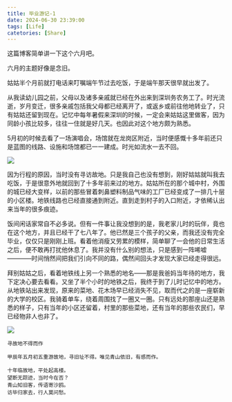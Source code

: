 ```yaml
---
title: 毕业游记-1
date: 2024-06-30 23:39:00
tags: [Life]
catetories: [Share]
---
```


这篇博客简单讲一下这个六月吧。

六月的主题好像是念旧。

姑姑半个月前就打电话来叮嘱端午节过去吃饭，于是端午那天很早就出发了。

从我读幼儿园之前，父母以及诸多亲戚就已经在外出来到深圳务农务工了。时光流逝，岁月变迁，很多亲戚包括我父母都已经离开了，或返乡或前往他地转业了，只有姑姑还留到现在。记忆中每年暑假来深圳的时候，一定会来姑姑这里做客，因为同龄小孩比较多，往往一住就是好几天。也因此对这个地方颇为熟悉。

5月初的时候去看了一场演唱会，场馆就在龙岗区附近，当时便感慨十多年前还只是蓝图的线路、设施和场馆都已一一建成。时光如流水一去不回。

![](/images/share/log.jpg)

因为行程的原因，当时没有寻访故地。只是我自己也没有想到，刚好姑姑就叫我去吃饭，于是很意外地就回到了十多年前来过的地方。姑姑所在的那个城中村，外围的城已经大变样，以前的那些冒着刺鼻塑料制品气味的工厂已经变成了一排几十层的小区楼。地铁线路也已经直接通到附近。直到走到村子的入口附近，才依稀认出来当年的很多痕迹。

饭间闲话家常自不必多说。但有一件事让我没想到的是，我老家儿时的玩伴，竟也在这个地方，并且已经干了七八年了。他已然是三个孩子的父亲，而我还没有完全毕业，仅仅只是刚刚上班。看着他消瘦又劳累的模样，简单聊了一会他的日常生活之后，便不敢再打扰他休息了。我并没有什么别的想法，只是感到一阵唏嘘————时间悄然间把我们引向不同的路，偶然间回头才发现大家已经走得很远。

拜别姑姑之后，看着地铁线上另一个熟悉的地名——那是我爸妈当年待的地方，我下定决心要去看看。又坐了半个小时的地铁之后，我终于到了儿时记忆中的地方。从地铁站出来发现，原来的菜地、花木场早已经消失不见，取而代之的是一座崭新的大学的校区。我骑着单车，绕着周围找了一圈又一圈。只有远处的那座山还是熟悉的样子，只有当年的小区还留着，村里的那些菜地，还有当年的那些农民们，早已经物非人也非了。

![](/images/share/sport.PNG)

```
寻故地不得而作

甲辰年五月初五重游故地，寻旧址不得。唯见青山依旧，有感而作。

十年临故地，平处起高楼。
望断无踪迹，当时今在否？
青山知旧客，传语寄沙鸥。
访毕归家去，行人莫问愁。

```